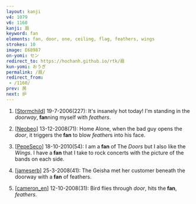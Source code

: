 ```yaml
---
layout: kanji
v4: 1079
v6: 1160
kanji: 扇
keyword: fan
elements: fan, door, one, ceiling, flag, feathers, wings
strokes: 10
image: E68987
on-yomi: セン
redirect_to: https://hochanh.github.io/rtk/扇
kun-yomi: おうぎ
permalink: /扇/
redirect_from:
 - /1160/
prev: 房
next: 炉
---
```


1) [<a href="http://kanji.koohii.com/profile/Stormchild">Stormchild</a>] 19-7-2006(227): It&#039;s insanely hot today! I&#039;m standing in the <em>doorway</em>,<strong> fan</strong>ning myself with <em>feathers</em>.

2) [<a href="http://kanji.koohii.com/profile/Neobeo">Neobeo</a>] 13-12-2008(71): Home Alone, when the bad guy opens the <em>door</em>, it triggers the<strong> fan</strong> to blow <em>feather</em>s into his face.

3) [<a href="http://kanji.koohii.com/profile/PepeSeco">PepeSeco</a>] 18-10-2010(54): I am a<strong> fan</strong> of The <em>Doors</em> but I also like the <em>Wings</em>. I have a<strong> fan</strong> that I take to rock concerts with the picture of the bands on each side.

4) [<a href="http://kanji.koohii.com/profile/jameserb">jameserb</a>] 25-3-2008(41): The Geisha met her customer beneath the doorway with a<strong> fan</strong> of feathers.

5) [<a href="http://kanji.koohii.com/profile/cameron_en">cameron_en</a>] 12-10-2008(31): Bird flies through <em>door</em>, hits the<strong> fan</strong>, <em>feathers</em>.

